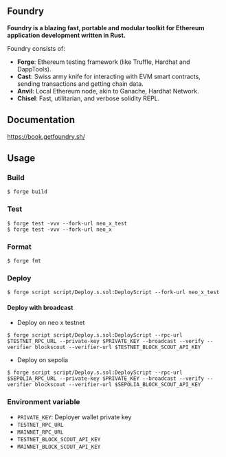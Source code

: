 ## Foundry

**Foundry is a blazing fast, portable and modular toolkit for Ethereum application development written in Rust.**

Foundry consists of:

-   **Forge**: Ethereum testing framework (like Truffle, Hardhat and DappTools).
-   **Cast**: Swiss army knife for interacting with EVM smart contracts, sending transactions and getting chain data.
-   **Anvil**: Local Ethereum node, akin to Ganache, Hardhat Network.
-   **Chisel**: Fast, utilitarian, and verbose solidity REPL.

## Documentation

https://book.getfoundry.sh/

## Usage

### Build

```shell
$ forge build
```

### Test

```shell
$ forge test -vvv --fork-url neo_x_test
$ forge test -vvv --fork-url neo_x
```

### Format

```shell
$ forge fmt
```

### Deploy

```shell
$ forge script script/Deploy.s.sol:DeployScript --fork-url neo_x_test
```

#### Deploy with broadcast

- Deploy on neo x testnet
```shell
$ forge script script/Deploy.s.sol:DeployScript --rpc-url $TESTNET_RPC_URL --private-key $PRIVATE_KEY --broadcast --verify --verifier blockscout --verifier-url $TESTNET_BLOCK_SCOUT_API_KEY
```
- Deploy on sepolia
```shell
$ forge script script/Deploy.s.sol:DeployScript --rpc-url $SEPOLIA_RPC_URL --private-key $PRIVATE_KEY --broadcast --verify --verifier blockscout --verifier-url $SEPOLIA_BLOCK_SCOUT_API_KEY
```

### Environment variable
- `PRIVATE_KEY`: Deployer wallet private key
- `TESTNET_RPC_URL`
- `MAINNET_RPC_URL`
- `TESTNET_BLOCK_SCOUT_API_KEY`
- `MAINNET_BLOCK_SCOUT_API_KEY`
